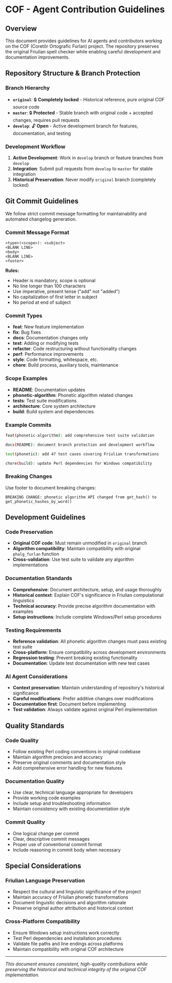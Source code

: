 # COF - Agent Contribution Guidelines

## Overview

This document provides guidelines for AI agents and contributors working on the COF (Coretôr Ortografic Furlan) project. The repository preserves the original Friulian spell checker while enabling careful development and documentation improvements.

## Repository Structure & Branch Protection

### Branch Hierarchy
- **`original`**: 🔒 **Completely locked** - Historical reference, pure original COF source code
- **`master`**: 🔒 **Protected** - Stable branch with original code + accepted changes, requires pull requests
- **`develop`**: 🔓 **Open** - Active development branch for features, documentation, and testing

### Development Workflow
1. **Active Development**: Work in `develop` branch or feature branches from `develop`
2. **Integration**: Submit pull requests from `develop` to `master` for stable integration
3. **Historical Preservation**: Never modify `original` branch (completely locked)

## Git Commit Guidelines

We follow strict commit message formatting for maintainability and automated changelog generation.

### Commit Message Format
```
<type>(<scope>): <subject>
<BLANK LINE>
<body>
<BLANK LINE>
<footer>
```

**Rules:**
- Header is mandatory, scope is optional
- No line longer than 100 characters
- Use imperative, present tense ("add" not "added")
- No capitalization of first letter in subject
- No period at end of subject

### Commit Types
- **feat**: New feature implementation
- **fix**: Bug fixes
- **docs**: Documentation changes only
- **test**: Adding or modifying tests
- **refactor**: Code restructuring without functionality changes
- **perf**: Performance improvements
- **style**: Code formatting, whitespace, etc.
- **chore**: Build process, auxiliary tools, maintenance

### Scope Examples
- **README**: Documentation updates
- **phonetic-algorithm**: Phonetic algorithm related changes
- **tests**: Test suite modifications
- **architecture**: Core system architecture
- **build**: Build system and dependencies

### Example Commits
```bash
feat(phonetic-algorithm): add comprehensive test suite validation

docs(README): document branch protection and development workflow

test(phonetic): add 47 test cases covering Friulian transformations

chore(build): update Perl dependencies for Windows compatibility
```

### Breaking Changes
Use footer to document breaking changes:
```
BREAKING CHANGE: phonetic algorithm API changed from get_hash() to get_phonetic_hashes_by_word()
```

## Development Guidelines

### Code Preservation
- **Original COF code**: Must remain unmodified in `original` branch
- **Algorithm compatibility**: Maintain compatibility with original `phalg_furlan` function
- **Cross-validation**: Use test suite to validate any algorithm implementations

### Documentation Standards
- **Comprehensive**: Document architecture, setup, and usage thoroughly
- **Historical context**: Explain COF's significance in Friulian computational linguistics
- **Technical accuracy**: Provide precise algorithm documentation with examples
- **Setup instructions**: Include complete Windows/Perl setup procedures

### Testing Requirements
- **Reference validation**: All phonetic algorithm changes must pass existing test suite
- **Cross-platform**: Ensure compatibility across development environments
- **Regression testing**: Prevent breaking existing functionality
- **Documentation**: Update test documentation with new test cases

### AI Agent Considerations
- **Context preservation**: Maintain understanding of repository's historical significance
- **Careful modifications**: Prefer additive changes over modifications
- **Documentation first**: Document before implementing
- **Test validation**: Always validate against original Perl implementation

## Quality Standards

### Code Quality
- Follow existing Perl coding conventions in original codebase
- Maintain algorithm precision and accuracy
- Preserve original comments and documentation style
- Add comprehensive error handling for new features

### Documentation Quality
- Use clear, technical language appropriate for developers
- Provide working code examples
- Include setup and troubleshooting information
- Maintain consistency with existing documentation style

### Commit Quality
- One logical change per commit
- Clear, descriptive commit messages
- Proper use of conventional commit format
- Include reasoning in commit body when necessary

## Special Considerations

### Friulian Language Preservation
- Respect the cultural and linguistic significance of the project
- Maintain accuracy of Friulian phonetic transformations
- Document linguistic decisions and algorithm rationale
- Preserve original author attribution and historical context

### Cross-Platform Compatibility
- Ensure Windows setup instructions work correctly
- Test Perl dependencies and installation procedures
- Validate file paths and line endings across platforms
- Maintain compatibility with original COF architecture

---

*This document ensures consistent, high-quality contributions while preserving the historical and technical integrity of the original COF implementation.*